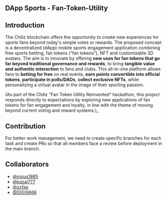 ## DApp Sports - Fan-Token-Utility

## Introduction

The Chiliz blockchain offers the opportunity to create new experiences for sports fans beyond today's simple votes or rewards. The proposed concept is a decentralized (dApp) mobile sports engagement application combining free sports betting, fan tokens (“fan tokens”), NFT and customizable 3D avatars. The aim is to innovate by offering **new uses for fan tokens that go far beyond traditional governance and rewards**, to bring **tangible value and authentic interaction** to fans and clubs. This all-in-one platform allows fans to **betting for free** on real events, **earn points convertible into official tokens**, **participate in polls/DAOs**, **collect exclusive NFTs**, while personalizing a virtual avatar in the image of their sporting passion.

(As part of the Chiliz “Fan Token Utility Reinvented” hackathon, this project responds directly to expectations by exploring new applications of fan tokens for fan engagement and loyalty, in line with the theme of moving beyond current voting and reward systems.)\_

## Contribution

For better work management, we need to create specific branches for each task and create PRs so that all members face a review before deployment in the main branch.

## Collaborators
- [@mous1985](https://github.com/mous1985)
- [@kazai777](https://github.com/kazai777)
- [@zxfae](https://github.com/zxfae)
- [@DIGIX666](https://github.com/digix666)